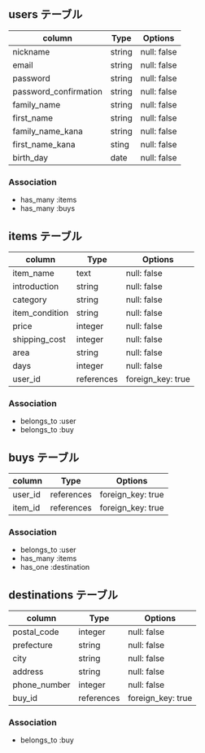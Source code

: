 

## users テーブル

| column                | Type         | Options                       |
| --------------------- | ------------ | ----------------------------- |
| nickname              | string       | null: false                   |
| email                 | string       | null: false                   |
| password              | string       | null: false                   |
| password_confirmation | string       | null: false                   |
| family_name           | string       | null: false                   |
| first_name            | string       | null: false                   |
| family_name_kana      | string       | null: false                   |
| first_name_kana       | sting        | null: false                   |
| birth_day             | date         | null: false                   |

### Association

- has_many :items
- has_many :buys

## items テーブル

| column                | Type         | Options                       |
| --------------------- | ------------ | ----------------------------- |
| item_name             | text         | null: false                   |
| introduction          | string       | null: false                   |
| category              | string       | null: false                   |
| item_condition        | string       | null: false                   |
| price                 | integer      | null: false                   |
| shipping_cost         | integer      | null: false                   |
| area                  | string       | null: false                   |
| days                  | integer      | null: false                   |
| user_id               | references   | foreign_key: true             |

### Association

- belongs_to :user
- belongs_to :buy

## buys テーブル

| column                | Type         | Options                       |
| --------------------- | ------------ | ----------------------------- |
| user_id               | references   | foreign_key: true             |
| item_id               | references   | foreign_key: true             |

### Association

- belongs_to :user
- has_many :items
- has_one :destination

## destinations テーブル

| column                | Type         | Options                       |
| --------------------- | ------------ | ----------------------------- |
| postal_code           | integer      | null: false                   |
| prefecture            | string       | null: false                   |
| city                  | string       | null: false                   |
| address               | string       | null: false                   |
| phone_number          | integer      | null: false                   |
| buy_id                | references   | foreign_key: true             |

### Association
- belongs_to :buy
